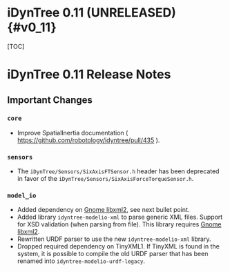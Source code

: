 iDynTree 0.11 (UNRELEASED)                                              {#v0_11}
========================

[TOC]

iDynTree 0.11 Release Notes
=========================

Important Changes
-----------------

### `core`
* Improve SpatialInertia documentation ( https://github.com/robotology/idyntree/pull/435 ).

### `sensors`
* The `iDynTree/Sensors/SixAxisFTSensor.h` header has been deprecated in favor of the  `iDynTree/Sensors/SixAxisForceTorqueSensor.h`.

### `model_io`
* Added dependency on [Gnome libxml2](http://xmlsoft.org), see next bullet point.
* Added library `idyntree-modelio-xml` to parse generic XML files. Support for XSD validation (when parsing from file). This library requires [Gnome libxml2](http://xmlsoft.org).
* Rewritten URDF parser to use the new `idyntree-modelio-xml` library.
* Dropped required dependency on TinyXML1. If TinyXML is found in the system, it is possible to compile the old URDF parser that has been renamed into `idyntree-modelio-urdf-legacy`.
